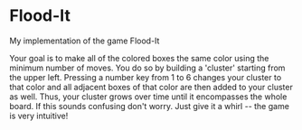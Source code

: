 Flood-It
========

My implementation of the game Flood-It

Your goal is to make all of the colored boxes the same color using the minimum number of moves.
You do so by building a 'cluster' starting from the upper left. 
Pressing a number key from 1 to 6 changes your cluster to that color and all 
adjacent boxes of that color are then added to your cluster as well. 
Thus, your cluster grows over time until it encompasses the whole board.
If this sounds confusing don't worry. Just give it a whirl -- the game is very intuitive!
